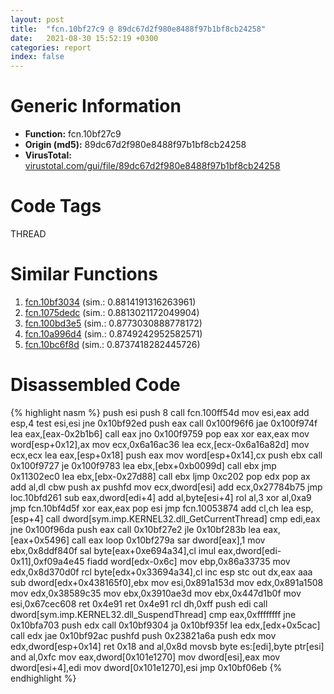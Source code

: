 ```yaml
---
layout: post
title:  "fcn.10bf27c9 @ 89dc67d2f980e8488f97b1bf8cb24258"
date:   2021-08-30 15:52:19 +0300
categories: report
index: false
---
```


# Generic Information
- **Function:** fcn.10bf27c9
- **Origin (md5):** 89dc67d2f980e8488f97b1bf8cb24258
- **VirusTotal:** [virustotal.com/gui/file/89dc67d2f980e8488f97b1bf8cb24258][virustotal_ref]

# Code Tags
<span class="tag" id="THREAD">THREAD</span>


# Similar Functions

1. [fcn.10bf3034][similar_1_ref] (sim.: 0.8814191316263961)
2. [fcn.1075dedc][similar_2_ref] (sim.: 0.8813021172049904)
3. [fcn.100bd3e5][similar_3_ref] (sim.: 0.8773030888778172)
4. [fcn.10a996d4][similar_4_ref] (sim.: 0.8749242952582571)
5. [fcn.10bc6f8d][similar_5_ref] (sim.: 0.8737418282445726)


# Disassembled Code

{% highlight nasm %}
push esi
push 8
call fcn.100ff54d
mov esi,eax
add esp,4
test esi,esi
jne 0x10bf92ed
push eax
call 0x100f96f6
jae 0x100f974f
lea eax,[eax-0x2b1b6]
call eax
jno 0x100f9759
pop eax
xor eax,eax
mov word[esp+0x12],ax
mov ecx,0x6a16ac36
lea ecx,[ecx-0x6a16a82d]
mov ecx,ecx
lea eax,[esp+0x18]
push eax
mov word[esp+0x14],cx
push ebx
call 0x100f9727
je 0x100f9783
lea ebx,[ebx+0xb0099d]
call ebx
jmp 0x11302ec0
lea ebx,[ebx-0x27d88]
call ebx
ljmp 0xc202
pop edx
pop ax
add al,dl
cbw 
push ax
pushfd 
mov ecx,dword[esi]
add ecx,0x27784b75
jmp loc.10bfd261
sub eax,dword[edi+4]
add al,byte[esi+4]
rol al,3
xor al,0xa9
jmp fcn.10bf4d5f
xor eax,eax
pop esi
jmp fcn.10053874
add cl,ch
lea esp,[esp+4]
call dword[sym.imp.KERNEL32.dll_GetCurrentThread]
cmp edi,eax
jne 0x100f96da
push eax
call 0x10bf27e2
jle 0x10bf283b
lea eax,[eax+0x5496]
call eax
loop 0x10bf279a
sar dword[eax],1
mov ebx,0x8ddf840f
sal byte[eax+0xe694a34],cl
imul eax,dword[edi-0x11],0xf09a4e45
fiadd word[edx-0x6c]
mov ebp,0x86a33735
mov edx,0x8d370d0f
rcl byte[edx+0x33694a34],cl
inc esp
stc 
out dx,eax
aaa 
sub dword[edx+0x438165f0],ebx
mov esi,0x891a153d
mov edx,0x891a1508
mov edx,0x38589c35
mov ebx,0x3910ae3d
mov ebx,0x447d1b0f
mov esi,0x67cec608
ret 0x4e91
ret 0x4e91
rcl dh,0xff
push edi
call dword[sym.imp.KERNEL32.dll_SuspendThread]
cmp eax,0xffffffff
jne 0x10bfa703
push edx
call 0x10bf9304
ja 0x10bf935f
lea edx,[edx+0x5cac]
call edx
jae 0x10bf92ac
pushfd 
push 0x23821a6a
push edx
mov edx,dword[esp+0x14]
ret 0x18
and al,0x8d
movsb byte es:[edi],byte ptr[esi]
and al,0xfc
mov eax,dword[0x101e1270]
mov dword[esi],eax
mov dword[esi+4],edi
mov dword[0x101e1270],esi
jmp 0x10bf06eb
{% endhighlight %}


[similar_1_ref]: /report/fcn.10bf3034@89dc67d2f980e8488f97b1bf8cb24258
[similar_2_ref]: /report/fcn.1075dedc@89dc67d2f980e8488f97b1bf8cb24258
[similar_3_ref]: /report/fcn.100bd3e5@89dc67d2f980e8488f97b1bf8cb24258
[similar_4_ref]: /report/fcn.10a996d4@89dc67d2f980e8488f97b1bf8cb24258
[similar_5_ref]: /report/fcn.10bc6f8d@89dc67d2f980e8488f97b1bf8cb24258
[virustotal_ref]: https://www.virustotal.com/gui/file/89dc67d2f980e8488f97b1bf8cb24258